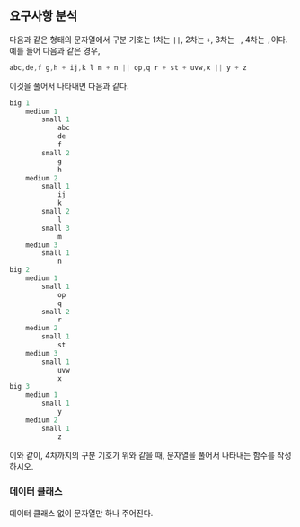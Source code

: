 ## 요구사항 분석
다음과 같은 형태의 문자열에서 구분 기호는 1차는 ``` || ```, 2차는 ``` + ```, 3차는 ``` ```, 4차는 ```,```이다. 예를 들어 다음과 같은 경우,
```kotlin
abc,de,f g,h + ij,k l m + n || op,q r + st + uvw,x || y + z
```
이것을 풀어서 나타내면 다음과 같다.
```kotlin
big 1
    medium 1
        small 1
            abc
            de
            f
        small 2
            g
            h
    medium 2
        small 1
            ij
            k
        small 2
            l
        small 3
            m
    medium 3
        small 1
            n
big 2
    medium 1
        small 1
            op
            q
        small 2
            r
    medium 2
        small 1
            st
    medium 3
        small 1
            uvw
            x
big 3
    medium 1
        small 1
            y
    medium 2
        small 1
            z
```
이와 같이, 4차까지의 구분 기호가 위와 같을 때, 문자열을 풀어서 나타내는 함수를 작성하시오.

### 데이터 클래스
데이터 클래스 없이 문자열만 하나 주어진다.
